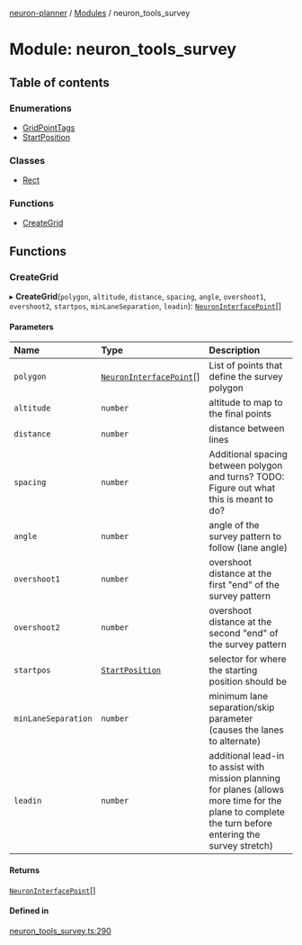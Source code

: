 [neuron-planner](../README.md) / [Modules](../modules.md) / neuron\_tools\_survey

# Module: neuron\_tools\_survey

## Table of contents

### Enumerations

- [GridPointTags](../enums/neuron_tools_survey.GridPointTags.md)
- [StartPosition](../enums/neuron_tools_survey.StartPosition.md)

### Classes

- [Rect](../classes/neuron_tools_survey.Rect.md)

### Functions

- [CreateGrid](neuron_tools_survey.md#creategrid)

## Functions

### CreateGrid

▸ **CreateGrid**(`polygon`, `altitude`, `distance`, `spacing`, `angle`, `overshoot1`, `overshoot2`, `startpos`, `minLaneSeparation`, `leadin`): [`NeuronInterfacePoint`](../classes/neuron_interfaces.NeuronInterfacePoint.md)[]

#### Parameters

| Name | Type | Description |
| :------ | :------ | :------ |
| `polygon` | [`NeuronInterfacePoint`](../classes/neuron_interfaces.NeuronInterfacePoint.md)[] | List of points that define the survey polygon |
| `altitude` | `number` | altitude to map to the final points |
| `distance` | `number` | distance between lines |
| `spacing` | `number` | Additional spacing between polygon and turns?  TODO: Figure out what this is meant to do? |
| `angle` | `number` | angle of the survey pattern to follow (lane angle) |
| `overshoot1` | `number` | overshoot distance at the first "end" of the survey pattern |
| `overshoot2` | `number` | overshoot distance at the second "end" of the survey pattern |
| `startpos` | [`StartPosition`](../enums/neuron_tools_survey.StartPosition.md) | selector for where the starting position should be |
| `minLaneSeparation` | `number` | minimum lane separation/skip parameter (causes the lanes to alternate) |
| `leadin` | `number` | additional lead-in to assist with mission planning for planes (allows more time for the plane to complete the turn before entering the survey stretch) |

#### Returns

[`NeuronInterfacePoint`](../classes/neuron_interfaces.NeuronInterfacePoint.md)[]

#### Defined in

[neuron_tools_survey.ts:290](https://github.com/vtol-neuron/neuron-planner/blob/4fe8ba4/src/js/neuron_tools_survey.ts#L290)
